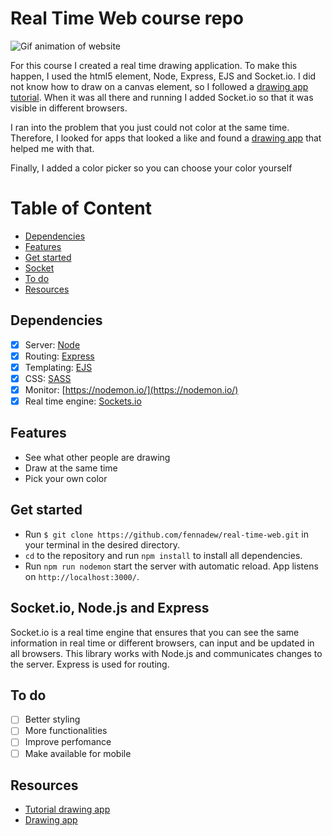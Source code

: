 # Real Time Web course repo
![Gif animation of website](https://github.com/fennadew/real-time-web/blob/week-1/public/images/gif.gif)

For this course I created a real time drawing application. To make this happen, I used the html5 <canvas> element, Node, Express, EJS and Socket.io. I did not know how to draw on a canvas element, so I followed a [drawing app tutorial](http://www.williammalone.com/articles/create-html5-canvas-javascript-drawing-app/). When it was all there and running I added Socket.io so that it was visible in different browsers.

I ran into the problem that you just could not color at the same time. Therefore, I looked for apps that looked a like and found a [drawing app](http://drawwithme.herokuapp.com/) that helped me with that.

Finally, I added a color picker so you can choose your color yourself

# Table of Content
- [Dependencies](#dependencies)
- [Features](#features)
- [Get started](#get-started)
- [Socket](#socket)
- [To do](#to-do)
- [Resources](#resources)

## Dependencies
*   [x] Server: [Node](https://nodejs.org/en/)
*   [x] Routing: [Express](https://expressjs.com/)
*   [x] Templating: [EJS](http://ejs.co/)
*   [x] CSS: [SASS](https://sass-lang.com/)
*   [x] Monitor: [https://nodemon.io/](https://nodemon.io/)
*   [x] Real time engine: [Sockets.io](https://socket.io/)

## Features
* See what other people are drawing
* Draw at the same time
* Pick your own color

## Get started
* Run `$ git clone https://github.com/fennadew/real-time-web.git` in your terminal in the desired directory.
* `cd` to the repository and run `npm install` to install all dependencies.
* Run `npm run nodemon` start the server with automatic reload.
App listens on `http://localhost:3000/`.

## Socket.io, Node.js and Express
Socket.io is a real time engine that ensures that you can see the same information in real time or different browsers, can input and be updated in all browsers. This library works with Node.js and communicates changes to the server. Express is used for routing.

## To do
*   [ ] Better styling
*   [ ] More functionalities
*   [ ] Improve perfomance
*   [ ] Make available for mobile

## Resources
* [Tutorial drawing app](http://www.williammalone.com/articles/create-html5-canvas-javascript-drawing-app/)
* [Drawing app](http://drawwithme.herokuapp.com/)


